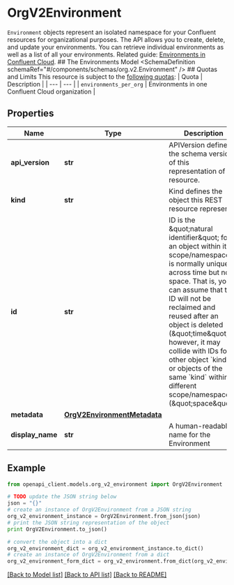 # OrgV2Environment

`Environment` objects represent an isolated namespace for your Confluent resources for organizational purposes.  The API allows you to create, delete, and update your environments. You can retrieve individual environments as well as a list of all your environments.   Related guide: [Environments in Confluent Cloud](https://docs.confluent.io/cloud/current/access-management/environments.html).  ## The Environments Model <SchemaDefinition schemaRef=\"#/components/schemas/org.v2.Environment\" />  ## Quotas and Limits This resource is subject to the [following quotas](https://docs.confluent.io/cloud/current/quotas/overview.html):  | Quota | Description | | --- | --- | | `environments_per_org` | Environments in one Confluent Cloud organization |

## Properties
Name | Type | Description | Notes
------------ | ------------- | ------------- | -------------
**api_version** | **str** | APIVersion defines the schema version of this representation of a resource. | [optional] [readonly] 
**kind** | **str** | Kind defines the object this REST resource represents. | [optional] [readonly] 
**id** | **str** | ID is the \&quot;natural identifier\&quot; for an object within its scope/namespace; it is normally unique across time but not space. That is, you can assume that the ID will not be reclaimed and reused after an object is deleted (\&quot;time\&quot;); however, it may collide with IDs for other object &#x60;kinds&#x60; or objects of the same &#x60;kind&#x60; within a different scope/namespace (\&quot;space\&quot;). | [optional] [readonly] 
**metadata** | [**OrgV2EnvironmentMetadata**](OrgV2EnvironmentMetadata.md) |  | [optional] 
**display_name** | **str** | A human-readable name for the Environment | [optional] 

## Example

```python
from openapi_client.models.org_v2_environment import OrgV2Environment

# TODO update the JSON string below
json = "{}"
# create an instance of OrgV2Environment from a JSON string
org_v2_environment_instance = OrgV2Environment.from_json(json)
# print the JSON string representation of the object
print OrgV2Environment.to_json()

# convert the object into a dict
org_v2_environment_dict = org_v2_environment_instance.to_dict()
# create an instance of OrgV2Environment from a dict
org_v2_environment_form_dict = org_v2_environment.from_dict(org_v2_environment_dict)
```
[[Back to Model list]](../ccloud/README.md#documentation-for-models) [[Back to API list]](../ccloud/README.md#documentation-for-api-endpoints) [[Back to README]](../ccloud/README.md)


